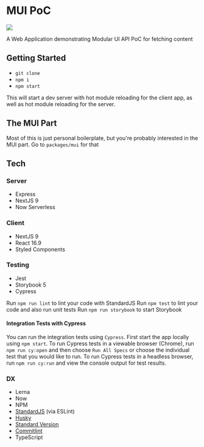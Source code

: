 # MUI PoC

![](https://github.com/TillaTheHun0/mui-poc-now/workflows/Node%20CI/badge.svg)

A Web Application demonstrating Modular UI API PoC for fetching content

## Getting Started

- `git clone`
- `npm i`
- `npm start`

This will start a dev server with hot module reloading for the client app, as well as hot module reloading for the server.

## The MUI Part

Most of this is just personal boilerplate, but you're probably interested in the MUI part. Go to `packages/mui` for that

## Tech

### Server

- Express
- NextJS 9
- Now Serverless

### Client

- NextJS 9
- React 16.9
- Styled Components

### Testing

- Jest
- Storybook 5
- Cypress

Run `npm run lint` to lint your code with StandardJS
Run `npm test` to lint your code and also run unit tests
Run `npm run storybook` to start Storybook

#### Integration Tests with Cypress

You can run the integration tests using `Cypress`. First start the app locally using `npm start`. To run Cypress tests in a viewable browser (Chrome), run `npm run cy:open` and then choose `Run All Specs` or choose the individual test that you would like to run. To run Cypress tests in a headless browser, run `npm run cy:run` and view the console output for test results.

### DX

- Lerna
- Now
- NPM
- [StandardJS](https://standardjs.com) (via ESLint)
- [Husky](https://github.com/typicode/husky)
- [Standard Version](https://github.com/conventional-changelog/standard-version)
- [Commitlint](https://github.com/conventional-changelog/commitlint)
- TypeScript
